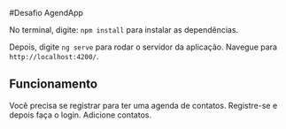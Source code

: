 
#Desafio AgendApp

No terminal, digite: `npm install` para instalar as dependências.

Depois, digite  `ng serve` para rodar o servidor da aplicação. Navegue para `http://localhost:4200/`.

## Funcionamento

Você precisa se registrar para ter uma agenda de contatos. Registre-se e depois faça o login. Adicione contatos.

